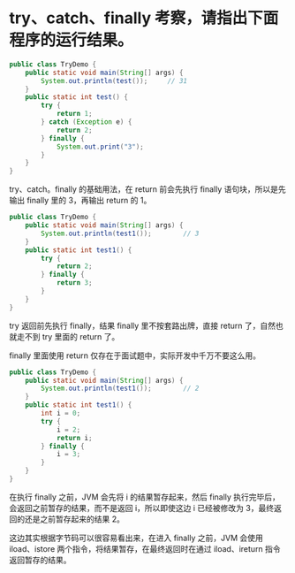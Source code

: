 # try、catch、finally 考察，请指出下面程序的运行结果。

```java
public class TryDemo {
    public static void main(String[] args) {
        System.out.println(test());		// 31
    }
    public static int test() {
        try {
            return 1;
        } catch (Exception e) {
            return 2;
        } finally {
            System.out.print("3");
        }
    }
}
```

try、catch。finally 的基础用法，在 return 前会先执行 finally 语句块，所以是先输出 finally 里的 3，再输出 return 的 1。

```java
public class TryDemo {
    public static void main(String[] args) {
        System.out.println(test1());		// 3
    }
    public static int test1() {
        try {
            return 2;
        } finally {
            return 3;
        }
    }
}
```

try 返回前先执行 finally，结果 finally 里不按套路出牌，直接 return 了，自然也就走不到 try 里面的 return 了。

finally 里面使用 return 仅存在于面试题中，实际开发中千万不要这么用。

```java
public class TryDemo {
    public static void main(String[] args) {
        System.out.println(test1());		// 2
    }
    public static int test1() {
        int i = 0;
        try {
            i = 2;
            return i;
        } finally {
            i = 3;
        }
    }
}
```

在执行 finally 之前，JVM 会先将 i 的结果暂存起来，然后 finally 执行完毕后，会返回之前暂存的结果，而不是返回 i，所以即使这边 i 已经被修改为 3，最终返回的还是之前暂存起来的结果 2。

这边其实根据字节码可以很容易看出来，在进入 finally 之前，JVM 会使用 iload、istore 两个指令，将结果暂存，在最终返回时在通过 iload、ireturn 指令返回暂存的结果。

‍
